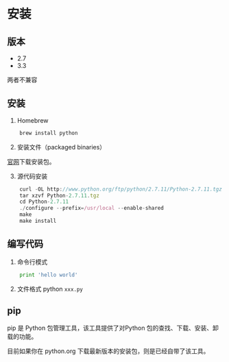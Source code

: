# 安装

## 版本

- 2.7
- 3.3
 
两者不兼容

## 安装

1. Homebrew

``` js
    brew install python
```

2. 安装文件（packaged binaries）

[官网](https://www.python.org/downloads/mac-osx/)下载安装包。

3. 源代码安装

``` js
    curl -OL http://www.python.org/ftp/python/2.7.11/Python-2.7.11.tgz 
    tar xzvf Python-2.7.11.tgz 
    cd Python-2.7.11 
    ./configure --prefix=/usr/local --enable-shared
    make 
    make install
```

## 编写代码

1. 命令行模式

``` python
    print 'hello world'
```

2. 文件格式
   python `xxx.py `

## pip
pip 是 Python 包管理工具，该工具提供了对Python 包的查找、下载、安装、卸载的功能。

目前如果你在 python.org 下载最新版本的安装包，则是已经自带了该工具。